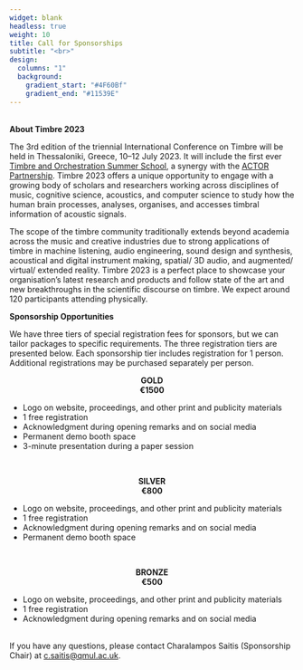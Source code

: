 ```yaml
---
widget: blank
headless: true
weight: 10
title: Call for Sponsorships
subtitle: "<br>"
design:
  columns: "1"
  background:
    gradient_start: "#4F60Bf"
    gradient_end: "#11539E"
---
```


**</br>About Timbre 2023**

The 3rd edition of the triennial International Conference on Timbre will be held in Thessaloniki, Greece, 10–12 July 2023. It will include the first ever [Timbre and Orchestration Summer School](https://www.actorproject.org/timbre-and-orchestration-summer-school), a synergy with the [ACTOR Partnership](https://www.actorproject.org/). Timbre 2023 offers a unique opportunity to engage with a growing body of scholars and researchers working across disciplines of music, cognitive science, acoustics, and computer science to study how the human brain processes, analyses, organises, and accesses timbral information of acoustic signals. 

The scope of the timbre community traditionally extends beyond academia across the music and creative industries due to strong applications of timbre in machine listening, audio engineering, sound design and synthesis, acoustical and digital instrument making, spatial/ 3D audio, and augmented/ virtual/ extended reality. Timbre 2023 is a perfect place to showcase your organisation’s latest research and products and follow state of the art and new breakthroughs in the scientific discourse on timbre. We expect around 120 participants attending physically.


**Sponsorship Opportunities**

We have three tiers of special registration fees for sponsors, but we can tailor packages to specific requirements. The three registration tiers are presented below. Each sponsorship tier includes registration for 1 person. Additional registrations may be purchased separately per person.

<div class="boxed-gold">

**<center>GOLD</center>**
**<center>€1500</center>**

* Logo on website, proceedings, and other print and publicity materials
* 1 free registration
* Acknowledgment during opening remarks and on social media
* Permanent demo booth space
* 3-minute presentation during a paper session
</div></br>

<div class="boxed-silver">

**<center>SILVER</center>**
**<center>€800</center>**

* Logo on website, proceedings, and other print and publicity materials
* 1 free registration
* Acknowledgment during opening remarks and on social media
* Permanent demo booth space
</div></br>

<div class="boxed-bronze">

**<center>BRONZE</center>**
**<center>€500</center>**

* Logo on website, proceedings, and other print and publicity materials
* 1 free registration
* Acknowledgment during opening remarks and on social media

</div>

</br>If you have any questions, please contact Charalampos Saitis (Sponsorship Chair) at c.saitis@qmul.ac.uk.
